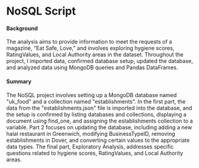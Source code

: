 # NoSQL Script

#### Background
The analysis aims to provide information to meet the requests of a magazine, "Eat Safe, Love," and involves exploring hygiene scores, RatingValues, and Local Authority areas in the dataset. Throughout the project, I imported data, confirmed database setup, updated the database, and analyzed data using MongoDB queries and Pandas DataFrames.

#### Summary
The NoSQL project involves setting up a MongoDB database named "uk_food" and a collection named "establishments". In the first part, the data from the "establishments.json" file is imported into the database, and the setup is confirmed by listing databases and collections, displaying a document using find_one, and assigning the establishments collection to a variable. Part 2 focuses on updating the database, including adding a new halal restaurant in Greenwich, modifying BusinessTypeID, removing establishments in Dover, and converting certain values to the appropriate data types. The final part, Exploratory Analysis, addresses specific questions related to hygiene scores, RatingValues, and Local Authority areas.


